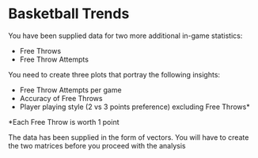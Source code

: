 # Basketball Trends
You have been supplied data for two more additional in-game statistics:
- Free Throws
- Free Throw Attempts

You need to create three plots that portray the following insights:
- Free Throw Attempts per game
- Accuracy of Free Throws
- Player playing style (2 vs 3 points preference) excluding Free Throws*
 
*Each Free Throw is worth 1 point

The data has been supplied in the form of vectors. You will have to create the two matrices before you proceed with the analysis
